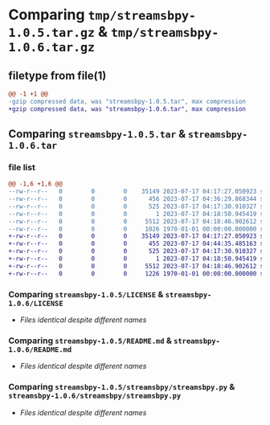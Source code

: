 # Comparing `tmp/streamsbpy-1.0.5.tar.gz` & `tmp/streamsbpy-1.0.6.tar.gz`

## filetype from file(1)

```diff
@@ -1 +1 @@
-gzip compressed data, was "streamsbpy-1.0.5.tar", max compression
+gzip compressed data, was "streamsbpy-1.0.6.tar", max compression
```

## Comparing `streamsbpy-1.0.5.tar` & `streamsbpy-1.0.6.tar`

### file list

```diff
@@ -1,6 +1,6 @@
--rw-r--r--   0        0        0    35149 2023-07-17 04:17:27.050923 streamsbpy-1.0.5/LICENSE
--rw-r--r--   0        0        0      456 2023-07-17 04:36:29.868344 streamsbpy-1.0.5/pyproject.toml
--rw-r--r--   0        0        0      525 2023-07-17 04:17:30.910327 streamsbpy-1.0.5/README.md
--rw-r--r--   0        0        0        1 2023-07-17 04:18:50.945419 streamsbpy-1.0.5/streamsbpy/__init__.py
--rw-r--r--   0        0        0     5512 2023-07-17 04:18:46.902612 streamsbpy-1.0.5/streamsbpy/streamsbpy.py
--rw-r--r--   0        0        0     1026 1970-01-01 00:00:00.000000 streamsbpy-1.0.5/PKG-INFO
+-rw-r--r--   0        0        0    35149 2023-07-17 04:17:27.050923 streamsbpy-1.0.6/LICENSE
+-rw-r--r--   0        0        0      455 2023-07-17 04:44:35.485163 streamsbpy-1.0.6/pyproject.toml
+-rw-r--r--   0        0        0      525 2023-07-17 04:17:30.910327 streamsbpy-1.0.6/README.md
+-rw-r--r--   0        0        0        1 2023-07-17 04:18:50.945419 streamsbpy-1.0.6/streamsbpy/__init__.py
+-rw-r--r--   0        0        0     5512 2023-07-17 04:18:46.902612 streamsbpy-1.0.6/streamsbpy/streamsbpy.py
+-rw-r--r--   0        0        0     1226 1970-01-01 00:00:00.000000 streamsbpy-1.0.6/PKG-INFO
```

### Comparing `streamsbpy-1.0.5/LICENSE` & `streamsbpy-1.0.6/LICENSE`

 * *Files identical despite different names*

### Comparing `streamsbpy-1.0.5/README.md` & `streamsbpy-1.0.6/README.md`

 * *Files identical despite different names*

### Comparing `streamsbpy-1.0.5/streamsbpy/streamsbpy.py` & `streamsbpy-1.0.6/streamsbpy/streamsbpy.py`

 * *Files identical despite different names*

